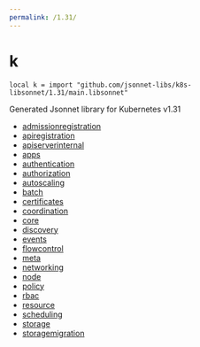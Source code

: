 ```yaml
---
permalink: /1.31/
---
```


# k

```jsonnet
local k = import "github.com/jsonnet-libs/k8s-libsonnet/1.31/main.libsonnet"
```

Generated Jsonnet library for Kubernetes v1.31

* [admissionregistration](admissionregistration/index.md)
* [apiregistration](apiregistration/index.md)
* [apiserverinternal](apiserverinternal/index.md)
* [apps](apps/index.md)
* [authentication](authentication/index.md)
* [authorization](authorization/index.md)
* [autoscaling](autoscaling/index.md)
* [batch](batch/index.md)
* [certificates](certificates/index.md)
* [coordination](coordination/index.md)
* [core](core/index.md)
* [discovery](discovery/index.md)
* [events](events/index.md)
* [flowcontrol](flowcontrol/index.md)
* [meta](meta/index.md)
* [networking](networking/index.md)
* [node](node/index.md)
* [policy](policy/index.md)
* [rbac](rbac/index.md)
* [resource](resource/index.md)
* [scheduling](scheduling/index.md)
* [storage](storage/index.md)
* [storagemigration](storagemigration/index.md)